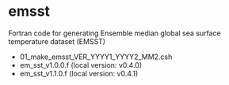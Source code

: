 # emsst  
Fortran code for generating Ensemble median global sea surface temperature dataset (EMSST)  
  
- 01_make_emsst_VER_YYYY1_YYYY2_MM2.csh  
- em_sst_v1.0.0.f (local version: v0.4.0)  
- em_sst_v1.1.0.f (local version: v0.4.1)  
